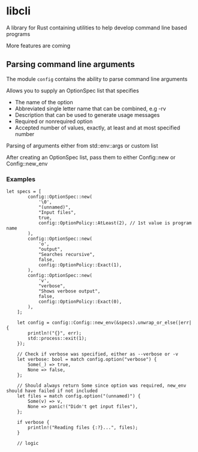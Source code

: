 # libcli
A library for Rust containing utilities to help develop command line based programs

More features are coming

## Parsing command line arguments
The module `config` contains the ability to parse command line arguments

Allows you to supply an OptionSpec list that specifies
* The name of the option 
* Abbreviated single letter name that can be combined, e.g -rv
* Description that can be used to generate usage messages
* Required or nonrequired option
* Accepted number of values, exactly, at least and at most specified number

Parsing of arguments either from std::env::args or custom list

After creating an OptionSpec list, pass them to either Config::new or Config::new_env

### Examples
```
let specs = [
        config::OptionSpec::new(
            '\0',
            "(unnamed)",
            "Input files",
            true,
            config::OptionPolicy::AtLeast(2), // 1st value is program name
        ),
        config::OptionSpec::new(
            'o',
            "output",
            "Searches recursive",
            false,
            config::OptionPolicy::Exact(1),
        ),
        config::OptionSpec::new(
            'v',
            "verbose",
            "Shows verbose output",
            false,
            config::OptionPolicy::Exact(0),
        ),
    ];

    let config = config::Config::new_env(&specs).unwrap_or_else(|err| {
        println!("{}", err);
        std::process::exit(1);
    });

    // Check if verbose was specified, either as --verbose or -v
    let verbose: bool = match config.option("verbose") {
        Some(_) => true,
        None => false,
    };

    // Should always return Some since option was required, new_env should have failed if not included
    let files = match config.option("(unnamed)") {
        Some(v) => v,
        None => panic!("Didn't get input files"),
    };

    if verbose {
        println!("Reading files {:?}...", files);
    }

    // logic
```